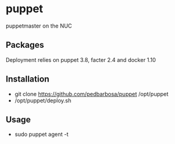 puppet
======

puppetmaster on the NUC

Packages
--------

Deployment relies on puppet 3.8, facter 2.4 and docker 1.10

Installation
------------

- git clone https://github.com/pedbarbosa/puppet /opt/puppet
- /opt/puppet/deploy.sh

Usage
-----

- sudo puppet agent -t
